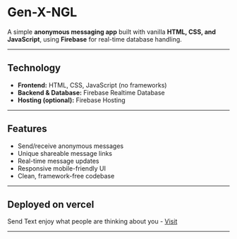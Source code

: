 # Gen-X-NGL 

A simple **anonymous messaging app** built with vanilla **HTML, CSS, and JavaScript**, using **Firebase** for real-time database handling.

---

## Technology 

* **Frontend:** HTML, CSS, JavaScript (no frameworks)
* **Backend & Database:** Firebase Realtime Database
* **Hosting (optional):** Firebase Hosting

---

## Features

* Send/receive anonymous messages
* Unique shareable message links
* Real-time message updates
* Responsive mobile-friendly UI
* Clean, framework-free codebase

---

## Deployed on vercel

Send Text enjoy what people are thinking about you - [Visit](https://gen-x-ngl.vercel.app/)

---